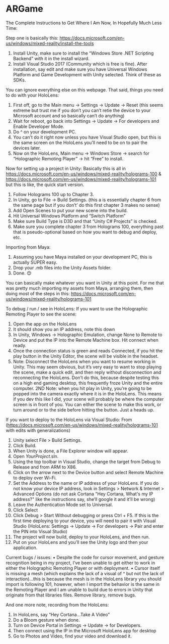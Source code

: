# ARGame
The Complete Instructions to Get Where I Am Now, In Hopefully Much Less Time:

Step one is basically this: https://docs.microsoft.com/en-us/windows/mixed-reality/install-the-tools
1.	Install Unity, make sure to install the “Windows Store .NET Scripting Backend” with it in the install wizard.
2.	Install Visual Studio 2017 (Community which is free is fine). After installation, say edit and make sure you have Universal Windows Platform and Game Development with Unity selected. Think of these as SDKs.

You can ignore everything else on this webpage. That said, things you need to do with your HoloLens:
1.	First off, go to the Main menu -> Settings -> Update -> Reset (this seems extreme but trust me if you don’t you can’t retie the device to your Microsoft account and so basically can’t do anything)
2.	Wait for reboot, go back into Settings -> Update -> For developers and Enable Developer Mode.
3.	Do ^ on your development PC.
4.	You can’t do it right now unless you have Visual Studio open, but this is the same screen on the HoloLens you’ll need to be on to pair the devices later.
5.	Now on the HoloLens, Main menu -> Windows Store -> search for “Holographic Remoting Player” -> hit “Free” to install.

Now for setting up a project in Unity:
Basically this is all in https://docs.microsoft.com/en-us/windows/mixed-reality/holograms-100 & https://docs.microsoft.com/en-us/windows/mixed-reality/holograms-101 but this is like, the quick start version.
1.	Follow Holograms 100 up to Chapter 3.
2.	In Unity, go to File -> Build Settings. (this a is essentially chapter 6 from the same page but if you don’t’ do this first chapter 3 makes no sense)
3.	Add Open Scenes to put your new scene into the build.
4.	Hit Universal Windows Platform and “Switch Platform”
5.	Make sure Build Type is D3D and that “Unity C# Projects” is checked.
6.	Make sure you complete chapter 3 from Holograms 100, everything past that is pseudo-optional based on how you want to debug and deploy, etc.

Importing from Maya:
1.	Assuming you have Maya installed on your development PC, this is actually SUPER easy.
2.	Drop your .mb files into the Unity Assets folder.
3.	Done. 😊

You can basically make whatever you want in Unity at this point. For me that was pretty much importing my assets from Maya, arranging them, then doing most of the steps in this: https://docs.microsoft.com/en-us/windows/mixed-reality/holograms-101

To debug / run / see in HoloLens:
If you want to use the Holographic Remoting Player to see the scene:
1.	Open the app on the HoloLens
2.	It should show you an IP address, note this down
3.	In Unity, Windows -> Holographic Emulation, change None to Remote to Device and put the IP into the Remote Machine box. Hit connect when ready.
4.	Once the connection status is green and reads Connected, if you hit the play button in the Unity Editor, the scene will be visible in the headset.
5.	Note: Disconnect the HoloLens when you want to resume working in Unity. This may seem obvious, but it’s very easy to want to stop playing the scene, make a quick edit, and then reply without disconnection and reconnecting the HoloLens. Don’t do this, because despite testing this on a high end gaming desktop, this frequently froze Unity and the entire computer.
2ND Note: when you hit play in Unity, you’re going to be popped into the camera exactly where it is in the HoloLens. This means if you dev this like I did, your scene will probably be where the computer screen is in front of you. You can either the scene to make this work, or turn around or to the side before hitting the button. Just a heads up.

If you want to deploy to the HoloLens via Visual Studio:
From (https://docs.microsoft.com/en-us/windows/mixed-reality/holograms-101 with edits with generalizations)
1.	Unity select File > Build Settings.
2.	Click Build.
3.	When Unity is done, a File Explorer window will appear.
4.	Open *YourProject*.sln.
5.	Using the top toolbar in Visual Studio, change the target from Debug to Release and from ARM to X86.
6.	Click on the arrow next to the Device button and select Remote Machine to deploy over Wi-Fi.
7.	Set the Address to the name or IP address of your HoloLens. If you do not know your device IP address, look in Settings > Network & Internet > Advanced Options (do not ask Cortana "Hey Cortana, What's my IP address?" like the instructions say, she’ll google it and it’ll be wrong)
8.	Leave the Authentication Mode set to Universal.
9.	Click Select
10.	Click Debug > Start Without debugging or press Ctrl + F5. If this is the first time deploying to your device, you will need to pair it with Visual Studio (HoloLens: Settings -> Update -> For developers -> Pair and enter the PIN into Visual Studio)
11.	The project will now build, deploy to your HoloLens, and then run.
12.	Put on your HoloLens and you’ll see the Unity logo and then your application.

Current bugs / issues:
•	Despite the code for cursor movement, and gesture recognition being in my project, I’ve been unable to get either to work in either the Holographic Remoting Player or with deployment.
•	Cursor itself is missing a mesh (which explains the lack of a visual of ^ but not the lack of interaction)…this is because the mesh is in the HoloLens library you should import is following 101, however, when I import the behavior is the same in the Remoting Player and I am unable to build due to errors in Unity that originate from that libraries files. Remove library, remove bugs. 

And one more note, recording from the HoloLens:
1.	In HoloLens, say “Hey Cortana…Take A Video”
2.	Do a Bloom gesture when done.
3.	Turn on Device Portal in Settings -> Update -> for Developers.
4.	Then connect using the IP in the Microsoft HoloLens app for desktop
5.	Go to Photos and Video, find your video and download it.
